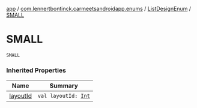 [app](../../index.md) / [com.lennertbontinck.carmeetsandroidapp.enums](../index.md) / [ListDesignEnum](index.md) / [SMALL](./-s-m-a-l-l.md)

# SMALL

`SMALL`

### Inherited Properties

| Name | Summary |
|---|---|
| [layoutId](layout-id.md) | `val layoutId: `[`Int`](https://kotlinlang.org/api/latest/jvm/stdlib/kotlin/-int/index.html) |
